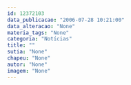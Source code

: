 ```yaml
---
id: 12372103
data_publicacao: "2006-07-28 10:21:00"
data_alteracao: "None"
materia_tags: "None"
categoria: "Notícias"
title: ""
sutia: "None"
chapeu: "None"
autor: "None"
imagem: "None"
---
```

<p> </p>
